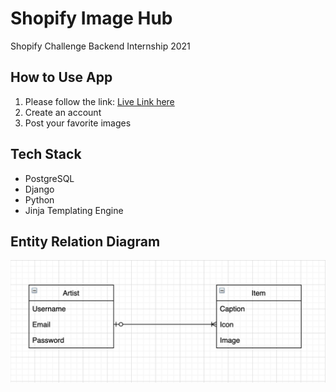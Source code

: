 # Shopify Image Hub
Shopify Challenge Backend Internship 2021

## How to Use App
1. Please follow the link: [Live Link here](https://shopify-image-hub-2021.herokuapp.com/)
2. Create an account
3. Post your favorite images

## Tech Stack
- PostgreSQL
- Django
- Python
- Jinja Templating Engine

## Entity Relation Diagram
![Entity Relation Diagram](erd.png)